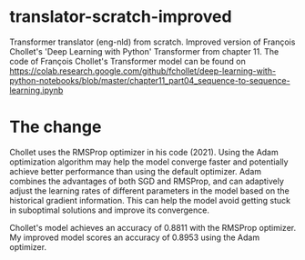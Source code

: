 # translator-scratch-improved
Transformer translator (eng-nld) from scratch. Improved version of François Chollet's 'Deep Learning with Python' Transformer from chapter 11. The code of François Chollet's Transformer model can be found on https://colab.research.google.com/github/fchollet/deep-learning-with-python-notebooks/blob/master/chapter11_part04_sequence-to-sequence-learning.ipynb

# The change
Chollet uses the RMSProp optimizer in his code (2021). Using the Adam optimization algorithm may help the model converge faster and potentially achieve better performance than using the default optimizer. Adam combines the advantages of both SGD and RMSProp, and can adaptively adjust the learning rates of different parameters in the model based on the historical gradient information. This can help the model avoid getting stuck in suboptimal solutions and improve its convergence.

Chollet's model achieves an accuracy of 0.8811 with the RMSProp optimizer. My improved model scores an accuracy of 0.8953 using the Adam optimizer.

